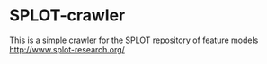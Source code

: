 # SPLOT-crawler
This is a simple crawler for the SPLOT repository of feature models http://www.splot-research.org/
